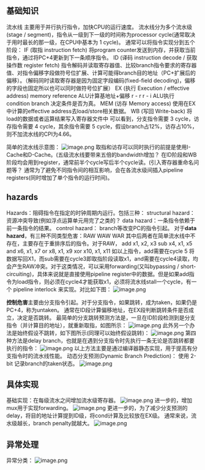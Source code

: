 ## 基础知识
流水线 主要用于并行执行指令，加快CPU的运行速度。
流水线分为多个流水级(stage / segment)，指令从一级到下一级的时间称为processor cycle(通常取决于用时最长的那一级，在CPU中基本为 1 cycle)。
通常可以将指令实现分到五个阶段：
IF (取指 instruction fetch) 将program counter发送到内存，并获取当前指令，通过将PC+4更新到下一条顺序指令。
ID (译码 instruction decode / 获取操作数 register fetch) 指令解码并读取寄存器值、比较branch指令要求的寄存器值、对指令偏移字段做符号位扩展、计算可能得branch目的地址（PC+扩展后的偏移）。（解码同时读取寄存器是因为固定字段编码(fixed-field decoding)，偏移的字段也固定所以也可以同时做符号位扩展）
EX (执行 Execution / effective address) memory reference ALU计算基地址+偏移 r - r  r - i  ALU执行 condition branch 决定条件是否为真。
MEM (访存 Memory access) 使用在EX中计算的effective address去load/store相关数据。
WB (写回 Write-back) 将load的数据或者运算结果写入寄存器文件中
可以看到，分支指令需要 3 cycle，访存指令需要 4 cycle，其余指令需要 5 cycle，假设branch占12%，访存占10%，则不加流水线的CPI为4.66。

简单的流水线示意图：
![image.png](https://intranetproxy.alipay.com/skylark/lark/0/2023/png/95956473/1693617600771-374baf77-dd8b-48c1-825e-00dda9e751b1.png#clientId=ue326e66f-6eac-4&from=paste&height=182&id=u87271ce2&originHeight=273&originWidth=1018&originalType=binary&ratio=1.5&rotation=0&showTitle=false&size=174430&status=done&style=none&taskId=ud5f44bcc-026c-40fe-92ef-c7f057921e4&title=&width=678.6666666666666)
取指和访存可以同时执行的前提是使用I-Cache和D-Cache。(五级流水线要带来五倍的bandwidth增加？
在ID阶段和WB阶段均会用到register，通常前半个cycle写后半个cycle读。(引入寄存器重命名问题等？
通常为了避免不同指令间的相互影响，会在各流水级间插入pipeline registers(同时增加了单个指令的运行时间)。
## hazards
Hazards：阻碍指令在指定的时钟周期内运行。包括三种：
structural hazard：资源冲突导致(例如浮点运算单元用完了之类的？
data hazard：一条指令依赖于前一条指令的结果。
control hazard： branch等改变PC的指令引起。
对于**data hazard**，有三种不同类型危害：RAW  WAW  WAR
其中后两者在简单流水线中不存在，主要存在于重排序后的指令。对于RAW，
add 	x1, x2, x3
sub 	x4, x1, x5
and 	x6, x1, x7
or 	x8, x1, x9
xor 	x10, x1, x11
如以上指令，add需要在cycle 5 将数据写回X1，而sub需要在cycle3即取指阶段读取x1，and需要在cycle4读取，均会产生RAW冲突。对于这类情况，可以采用forwarding(又叫bypassing / short-circuiting)，具体来说就是直接使用pipeline register中的数据。但是如果add指令为load指令，则必须在cycle4才能获取x1，必须将流水线stall一个cycle，有一个 pipeline interlock 来实现。对比如下图：
![image.png](https://intranetproxy.alipay.com/skylark/lark/0/2023/png/95956473/1693623026428-add806ea-36a1-4e36-82eb-703b0bcc50fe.png#clientId=ue326e66f-6eac-4&from=paste&height=199&id=ubc9d76d7&originHeight=299&originWidth=1018&originalType=binary&ratio=1.5&rotation=0&showTitle=false&size=199019&status=done&style=none&taskId=u5a39ce8f-69a7-491d-a419-20d087e40e3&title=&width=678.6666666666666)

**控制危害**主要由分支指令引起。对于分支指令，如果跳转，成为taken，如果仍是PC+4，称为untaken。
通常在ID段计算偏移地址，在EX段判断跳转条件是否成立，决定是否跳转。
最简单的分支跳转预测方法是，一旦在ID阶段检测到是分支指令（并计算目的地址），就重新取指，如图所示：
![image.png](https://intranetproxy.alipay.com/skylark/lark/0/2023/png/95956473/1692622337564-db1d99d6-14ef-4dfd-9ef5-95b5084da744.png#clientId=u5a0734b3-68c6-4&from=paste&height=141&id=uff55eb05&originHeight=360&originWidth=1714&originalType=binary&ratio=1.5&rotation=0&showTitle=false&size=366363&status=done&style=none&taskId=ucadcc8f6-c940-400d-a981-bc0e83b14a0&title=&width=669)
此外另一个办法是始终假设不跳转，如下图所示(同理可以始终假设跳转)：
![image.png](https://intranetproxy.alipay.com/skylark/lark/0/2023/png/95956473/1693626418289-5c7aeae5-c87d-4586-b4e8-11d2c63fcb01.png#clientId=ub95098b8-ce53-4&from=paste&height=260&id=u14135ced&originHeight=390&originWidth=1014&originalType=binary&ratio=1.5&rotation=0&showTitle=false&size=261912&status=done&style=none&taskId=u68fcaadb-04e6-4a1c-ad60-a01dcd30ea2&title=&width=676)
第四种方法是delay branch，也就是在遇到分支指令时先执行一条无论是否跳转都要执行的指令：
![image.png](https://intranetproxy.alipay.com/skylark/lark/0/2023/png/95956473/1693626636001-070631a0-8a11-438f-aca2-6bd3ee9e5739.png#clientId=ub95098b8-ce53-4&from=paste&height=260&id=u9cd582d2&originHeight=390&originWidth=1007&originalType=binary&ratio=1.5&rotation=0&showTitle=false&size=266207&status=done&style=none&taskId=ucbdaf604-4ce7-40c3-93bf-836358d67b2&title=&width=671.3333333333334)
以上方法主要是通过编译器静态实现，用于提高有分支指令时的流水线性能。
动态分支预测(Dynamic Branch Prediction)：
使用 2-bit 记录branch的taken状态。
![image.png](https://intranetproxy.alipay.com/skylark/lark/0/2023/png/95956473/1694511444222-72d903f2-8666-4132-9736-f4baf7bee7e1.png#clientId=ued0e2b31-09b8-4&from=paste&height=259&id=u3cb0006f&originHeight=681&originWidth=1109&originalType=binary&ratio=1.5&rotation=0&showTitle=false&size=442160&status=done&style=none&taskId=u42b9e1d6-aa3f-4602-9a58-ef72043ab39&title=&width=422.3333435058594)
## 具体实现
基础实现：在每级流水之间增加流水级寄存器。
![image.png](https://intranetproxy.alipay.com/skylark/lark/0/2023/png/95956473/1694585665650-0b3d8821-9648-4738-9a8c-2037ce88ca87.png#clientId=u27a53f2a-cc82-4&from=paste&height=519&id=u7bb43d3c&originHeight=779&originWidth=1460&originalType=binary&ratio=1.5&rotation=0&showTitle=false&size=640797&status=done&style=none&taskId=uc7d08b62-4c13-49a3-b63b-bf07bf72ab6&title=&width=973.3333333333334)
进一步的，增加mux用于实现forwarding。
![image.png](https://intranetproxy.alipay.com/skylark/lark/0/2023/png/95956473/1694585710353-535b89bb-7e8e-45a4-81ef-416de9c8eb58.png#clientId=u27a53f2a-cc82-4&from=paste&height=390&id=u75f27bf6&originHeight=1107&originWidth=1349&originalType=binary&ratio=1.5&rotation=0&showTitle=false&size=807544&status=done&style=none&taskId=uc6bc1585-c4f1-4f69-9309-6e4939e2fc5&title=&width=474.66668701171875)
更进一步的，为了减少分支预测的delay，将目的地址计算提到ID级，将cond计算及比较放在EX级。
通常来说，流水级越长，branch penalty就越大。
![image.png](https://intranetproxy.alipay.com/skylark/lark/0/2023/png/95956473/1694585985995-bb7c0c06-1a42-479e-817e-30e66754a4a7.png#clientId=u27a53f2a-cc82-4&from=paste&height=679&id=u088c7616&originHeight=1018&originWidth=1824&originalType=binary&ratio=1.5&rotation=0&showTitle=false&size=1011691&status=done&style=none&taskId=u73599dd0-c9f5-46d0-aa5e-b6054184173&title=&width=1216)
## 异常处理
异常分类：
![image.png](https://intranetproxy.alipay.com/skylark/lark/0/2023/png/95956473/1694592022359-59750a06-c5cc-4e3d-9c81-7b84f3cbace8.png#clientId=u0a2190c0-e660-4&from=paste&height=823&id=u493b5873&originHeight=1235&originWidth=1974&originalType=binary&ratio=1.5&rotation=0&showTitle=false&size=1572366&status=done&style=none&taskId=ua6250790-e9f5-44e5-a95e-f9dab419bb2&title=&width=1316)


